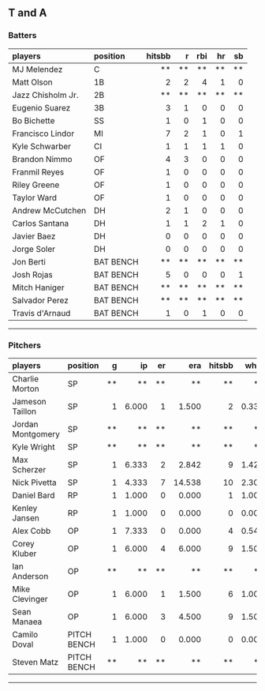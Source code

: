 ## T and A

### Batters

 
|players           |position  | hitsbb|  r| rbi| hr| sb| 
|:-----------------|:---------|------:|--:|---:|--:|--:| 
|MJ Melendez       |C         |     **| **|  **| **| **| 
|Matt Olson        |1B        |      2|  2|   4|  1|  0| 
|Jazz Chisholm Jr. |2B        |     **| **|  **| **| **| 
|Eugenio Suarez    |3B        |      3|  1|   0|  0|  0| 
|Bo Bichette       |SS        |      1|  0|   1|  0|  0| 
|Francisco Lindor  |MI        |      7|  2|   1|  0|  1| 
|Kyle Schwarber    |CI        |      1|  1|   1|  1|  0| 
|Brandon Nimmo     |OF        |      4|  3|   0|  0|  0| 
|Franmil Reyes     |OF        |      1|  0|   0|  0|  0| 
|Riley Greene      |OF        |      1|  0|   0|  0|  0| 
|Taylor Ward       |OF        |      1|  0|   0|  0|  0| 
|Andrew McCutchen  |DH        |      2|  1|   0|  0|  0| 
|Carlos Santana    |DH        |      1|  1|   2|  1|  0| 
|Javier Baez       |DH        |      0|  0|   0|  0|  0| 
|Jorge Soler       |DH        |      0|  0|   0|  0|  0| 
|Jon Berti         |BAT BENCH |     **| **|  **| **| **| 
|Josh Rojas        |BAT BENCH |      5|  0|   0|  0|  1| 
|Mitch Haniger     |BAT BENCH |     **| **|  **| **| **| 
|Salvador Perez    |BAT BENCH |     **| **|  **| **| **| 
|Travis d'Arnaud   |BAT BENCH |      1|  0|   1|  0|  0| 


* * *

### Pitchers

 
|players           |position    |  g|    ip| er|    era| hitsbb|  whip| so|  w| sv| 
|:-----------------|:-----------|--:|-----:|--:|------:|------:|-----:|--:|--:|--:| 
|Charlie Morton    |SP          | **|    **| **|     **|     **|    **| **| **| **| 
|Jameson Taillon   |SP          |  1| 6.000|  1|  1.500|      2| 0.333|  5|  1|  0| 
|Jordan Montgomery |SP          | **|    **| **|     **|     **|    **| **| **| **| 
|Kyle Wright       |SP          | **|    **| **|     **|     **|    **| **| **| **| 
|Max Scherzer      |SP          |  1| 6.333|  2|  2.842|      9| 1.421| 11|  0|  0| 
|Nick Pivetta      |SP          |  1| 4.333|  7| 14.538|     10| 2.308|  4|  0|  0| 
|Daniel Bard       |RP          |  1| 1.000|  0|  0.000|      1| 1.000|  1|  0|  1| 
|Kenley Jansen     |RP          |  1| 1.000|  0|  0.000|      0| 0.000|  0|  0|  1| 
|Alex Cobb         |OP          |  1| 7.333|  0|  0.000|      4| 0.545|  5|  0|  0| 
|Corey Kluber      |OP          |  1| 6.000|  4|  6.000|      9| 1.500|  3|  1|  0| 
|Ian Anderson      |OP          | **|    **| **|     **|     **|    **| **| **| **| 
|Mike Clevinger    |OP          |  1| 6.000|  1|  1.500|      6| 1.000|  8|  0|  0| 
|Sean Manaea       |OP          |  1| 6.000|  3|  4.500|      9| 1.500|  3|  1|  0| 
|Camilo Doval      |PITCH BENCH |  1| 1.000|  0|  0.000|      0| 0.000|  2|  0|  0| 
|Steven Matz       |PITCH BENCH | **|    **| **|     **|     **|    **| **| **| **| 


* * *


